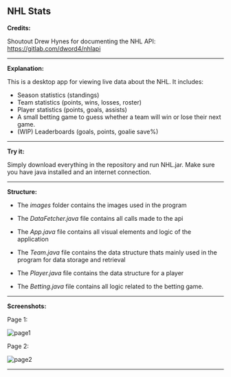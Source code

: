 
## NHL Stats


**Credits:**

Shoutout Drew Hynes for documenting the NHL API: https://gitlab.com/dword4/nhlapi

***


**Explanation:**

This is a desktop app for viewing live data about the NHL. It includes:
 - Season statistics (standings)
 - Team statistics (points, wins, losses, roster)
 - Player statistics (points, goals, assists)
 - A small betting game to guess whether a team will win or lose their next game.
 - (WIP) Leaderboards (goals, points, goalie save%) 

***


**Try it:**

Simply download everything in the repository and run NHL.jar. Make sure you have java installed and an internet connection.

***


**Structure:**

- The *images* folder contains the images used in the program

- The *DataFetcher.java* file contains all calls made to the api

- The *App.java* file contains all visual elements and logic of the application

- The *Team.java* file contains the data structure thats mainly used in the program for data storage and retrieval

- The *Player.java* file contains the data structure for a player

- The *Betting.java* file contains all logic related to the betting game.

***

**Screenshots:**

Page 1:

![page1](images/nhlstatsv2p1.png)

Page 2:

![page2](images/nhlstatsv2p2.png)

***
